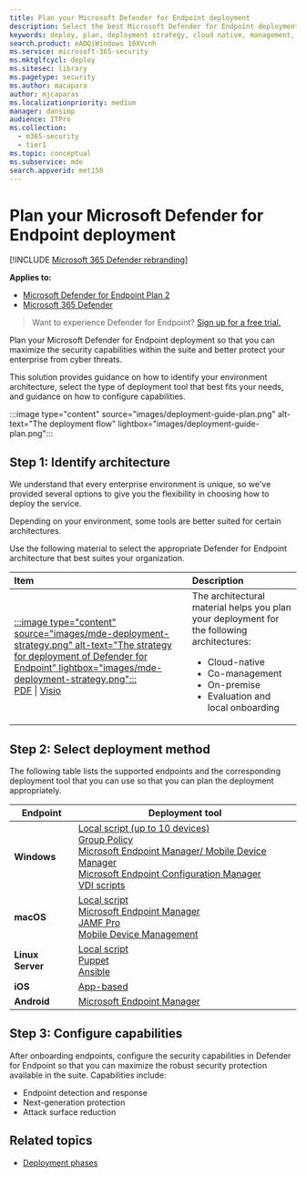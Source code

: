```yaml
---
title: Plan your Microsoft Defender for Endpoint deployment
description: Select the best Microsoft Defender for Endpoint deployment strategy for your environment
keywords: deploy, plan, deployment strategy, cloud native, management, on prem, evaluation, onboarding, local, group policy, gp, endpoint manager, mem
search.product: eADQiWindows 10XVcnh
ms.service: microsoft-365-security
ms.mktglfcycl: deploy
ms.sitesec: library
ms.pagetype: security
ms.author: macapara
author: mjcaparas
ms.localizationpriority: medium
manager: dansimp
audience: ITPro
ms.collection: 
  - m365-security
  - tier1
ms.topic: conceptual
ms.subservice: mde
search.appverid: met150
---
```


# Plan your Microsoft Defender for Endpoint deployment

[!INCLUDE [Microsoft 365 Defender rebranding](../../includes/microsoft-defender.md)]

**Applies to:**
- [Microsoft Defender for Endpoint Plan 2](https://go.microsoft.com/fwlink/p/?linkid=2154037)
- [Microsoft 365 Defender](https://go.microsoft.com/fwlink/?linkid=2118804)

> Want to experience Defender for Endpoint? [Sign up for a free trial.](https://signup.microsoft.com/create-account/signup?products=7f379fee-c4f9-4278-b0a1-e4c8c2fcdf7e&ru=https://aka.ms/MDEp2OpenTrial?ocid=docs-wdatp-secopsdashboard-abovefoldlink)

Plan your Microsoft Defender for Endpoint deployment so that you can maximize the security capabilities within the suite and better protect your enterprise from cyber threats.

This solution provides guidance on how to identify your environment architecture, select the type of deployment tool that best fits your needs, and guidance on how to configure capabilities.

:::image type="content" source="images/deployment-guide-plan.png" alt-text="The deployment flow" lightbox="images/deployment-guide-plan.png":::

## Step 1: Identify architecture

We understand that every enterprise environment is unique, so we've provided several options to give you the flexibility in choosing how to deploy the service.

Depending on your environment, some tools are better suited for certain architectures.

Use the following material to select the appropriate Defender for Endpoint architecture that best suites your organization.

| Item | Description |
|:-----|:-----|
|[:::image type="content" source="images/mde-deployment-strategy.png" alt-text="The strategy for deployment of Defender for Endpoint" lightbox="images/mde-deployment-strategy.png":::](https://download.microsoft.com/download/5/6/0/5609001f-b8ae-412f-89eb-643976f6b79c/mde-deployment-strategy.pdf)<br/> [PDF](https://download.microsoft.com/download/5/6/0/5609001f-b8ae-412f-89eb-643976f6b79c/mde-deployment-strategy.pdf)  \| [Visio](https://download.microsoft.com/download/5/6/0/5609001f-b8ae-412f-89eb-643976f6b79c/mde-deployment-strategy.vsdx) | The architectural material helps you plan your deployment for the following architectures: <ul><li> Cloud-native </li><li> Co-management </li><li> On-premise</li><li>Evaluation and local onboarding</li>

## Step 2: Select deployment method

The following table lists the supported endpoints and the corresponding deployment tool that you can use so that you can plan the deployment appropriately.

|Endpoint|Deployment tool|
|---|---|
|**Windows**|[Local script (up to 10 devices)](configure-endpoints-script.md) <br>  [Group Policy](configure-endpoints-gp.md) <br>  [Microsoft Endpoint Manager/ Mobile Device Manager](configure-endpoints-mdm.md) <br>   [Microsoft Endpoint Configuration Manager](configure-endpoints-sccm.md) <br> [VDI scripts](configure-endpoints-vdi.md) |
|**macOS**|[Local script](mac-install-manually.md) <br> [Microsoft Endpoint Manager](mac-install-with-intune.md) <br> [JAMF Pro](mac-install-with-jamf.md) <br> [Mobile Device Management](mac-install-with-other-mdm.md)|
|**Linux Server**|[Local script](linux-install-manually.md) <br> [Puppet](linux-install-with-puppet.md) <br> [Ansible](linux-install-with-ansible.md)|
|**iOS**|[App-based](ios-install.md)|
|**Android**|[Microsoft Endpoint Manager](android-intune.md)|

## Step 3: Configure capabilities

After onboarding endpoints, configure the security capabilities in Defender for Endpoint so that you can maximize the robust security protection available in the suite. Capabilities include:

- Endpoint detection and response
- Next-generation protection
- Attack surface reduction

## Related topics

- [Deployment phases](deployment-phases.md)
